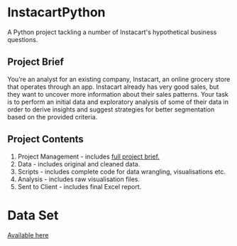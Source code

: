 # InstacartPython
A Python project tackling a number of Instacart's hypothetical business questions.

## Project Brief
You’re an analyst for an existing company, Instacart, an online grocery store
that operates through an app. Instacart already has very good sales, but they
want to uncover more information about their sales patterns. Your task is to
perform an initial data and exploratory analysis of some of their data in order
to derive insights and suggest strategies for better segmentation based on
the provided criteria.

## Project Contents
1. Project Management - includes [full project brief.](https://images.careerfoundry.com/public/courses/data-immersion/A4/A4_Data_Immersion_Project_Brief.pdf)
2. Data - includes original and cleaned data.
3. Scripts - includes complete code for data wrangling, visualisations etc.
4. Analysis - includes raw visualisation files.
5. Sent to Client - includes final Excel report.

# Data Set
[Available here](https://s3.amazonaws.com/coach-courses-us/public/courses/data-immersion/A4/A4_Data_Assets/customers.zip)
